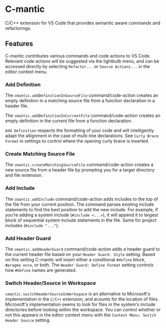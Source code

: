 # C-mantic

C/C++ extension for VS Code that provides semantic aware commands and refactorings.

## Features
C-mantic contributes various commands and code actions to VS Code. Relevant code actions will be suggested via the lightbulb menu, and can be accessed directly by selecting `Refactor...` or `Source Actions...` in the editor context menu.

### Add Definition
The `cmantic.addDefinitionInSourceFile` command/code-action creates an empty definition in a matching source file from a function declaration in a header file.

The `cmantic.addDefinitionInCurrentFile` command/code-action creates an empty definition in the current file from a function declaration.

`Add Definition` respects the formatting of your code and will intelligently adapt the allignment in the case of multi-line declarations. See `Curly Brace Format` in settings to control where the opening curly brace is inserted.

### Create Matching Source File
The `cmantic.createMatchingSourceFile` command/code-action creates a new source file from a header file by prompting you for a target directory and file extension.

### Add Include
The `cmantic.addInclude` command/code-action adds includes to the top of the file from your current position. The command parses existing include statements to find the best position to add the new include. For example, if you're adding a system include (`#include <...>`), it will append it to largest block of sequential system include statements in the file. Same for project includes (`#include "..."`).

### Add Header Guard
The `cmantic.addHeaderGuard` command/code-action adds a header guard to the current header file based on your `Header Guard: Style` setting. Based on this setting C-mantic will insert either a conditional `#define` block, `#pragma once`, or both. The `Header Guard: Define Format` setting controls how `#define` names are generated.

### Switch Header/Source in Workspace
`cmantic.switchHeaderSourceInWorkspace` is an alternative to Microsoft's implementation in the `C/C++` extension, and acounts for the location of files. Microsoft's implementation seems to look for files in the system's include directories before looking within the workspace. You can control whether or not this appears in the editor context menu with the `Context Menu: Switch Header Source` setting.
